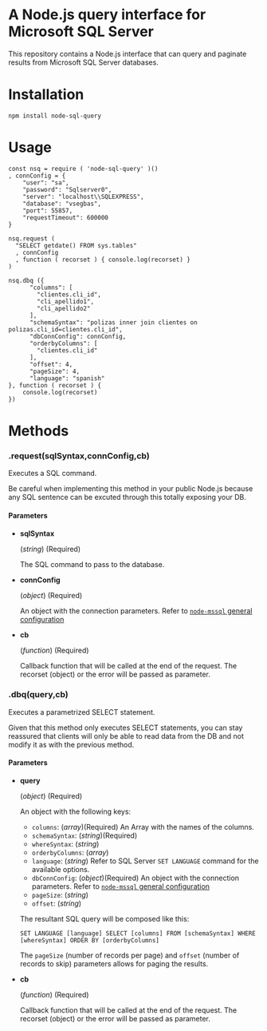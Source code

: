 # A Node.js query interface for Microsoft SQL Server

This repository contains a Node.js interface that can query and paginate results from Microsoft SQL Server databases.

# Installation

```
npm install node-sql-query
```

# Usage

```
const nsq = require ( 'node-sql-query' )()
, connConfig = {
    "user": "sa",
    "password": "Sqlserver0",
    "server": "localhost\\SQLEXPRESS",
    "database": "vsegbas",
    "port": 55857,
    "requestTimeout": 600000
}

nsq.request ( 
  "SELECT getdate() FROM sys.tables"
  , connConfig
  , function ( recorset ) { console.log(recorset) }
)

nsq.dbq ({
      "columns": [
        "clientes.cli_id",
        "cli_apellido1",
        "cli_apellido2"
      ],
      "schemaSyntax": "polizas inner join clientes on polizas.cli_id=clientes.cli_id",
      "dbConnConfig": connConfig,
      "orderbyColumns": [
        "clientes.cli_id"
      ],
      "offset": 4,
      "pageSize": 4,
      "language": "spanish"
}, function ( recorset ) { 
    console.log(recorset) 
})
```

# Methods

### .request(**sqlSyntax**,**connConfig**,**cb**)

Executes a SQL command.

Be careful when implementing this method in your public Node.js because any SQL sentence can be excuted through this totally exposing your DB.

#### Parameters

* **sqlSyntax**

  (*string*) (Required)

  The SQL command to pass to the database.

* **connConfig**

  (*object*) (Required)

  An object with the connection parameters. Refer to [`node-mssql` general configuration](https://github.com/patriksimek/node-mssql#general-same-for-all-drivers)

* **cb**

  (*function*) (Required)

  Callback function that will be called at the end of the request. The recorset (object) or the error will be passed as parameter.


### .dbq(**query**,**cb**)

Executes a parametrized SELECT statement.

Given that this method only executes SELECT statements, you can stay reassured that clients will only be able to read data from the DB and not modify it as with the previous method.

#### Parameters

* **query**

  (*object*) (Required)

  An object with the following keys:

  - `columns`: (*array*)(Required) An Array with the names of the columns.
  - `schemaSyntax`: (*string*)(Required)
  - `whereSyntax`: (*string*)
  - `orderbyColumns`: (*array*)
  - `language`: (*string*) Refer to SQL Server `SET LANGUAGE` command for the available options.
  - `dbConnConfig`: (*object*)(Required) An object with the connection parameters. Refer to [`node-mssql` general configuration](https://github.com/patriksimek/node-mssql#general-same-for-all-drivers)
  - `pageSize`: (*string*)
  - `offset`: (*string*)


  The resultant SQL query will be composed like this:

  `SET LANGUAGE [language] SELECT [columns] FROM [schemaSyntax] WHERE [whereSyntax] ORDER BY [orderbyColumns]`

  The `pageSize` (number of records per page) and `offset` (number of records to skip) parameters allows for paging the results.

* **cb**

  (*function*) (Required)

  Callback function that will be called at the end of the request. The recorset (object) or the error will be passed as parameter.


